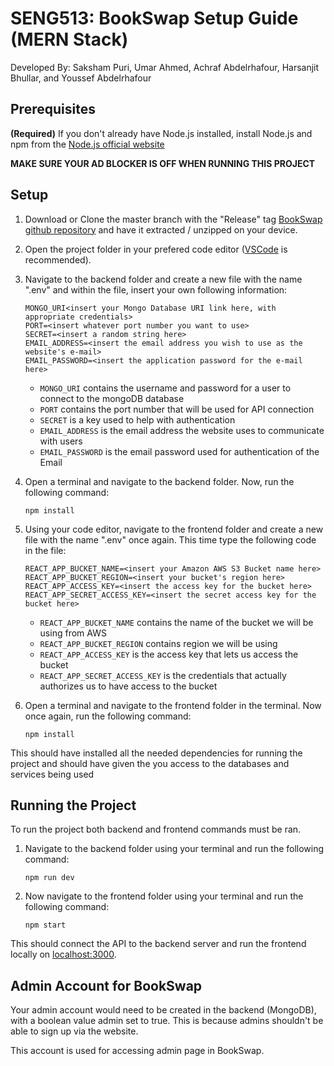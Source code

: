 # SENG513: BookSwap Setup Guide (MERN Stack)
Developed By: Saksham Puri, Umar Ahmed, Achraf Abdelrhafour, Harsanjit Bhullar, and Youssef Abdelrhafour
## Prerequisites
**(Required)** If you don't already have Node.js installed, install Node.js and npm from the [Node.js official website](https://nodejs.org/en)

**MAKE SURE YOUR AD BLOCKER IS OFF WHEN RUNNING THIS PROJECT**

## Setup
1. Download or Clone the master branch with the "Release" tag [BookSwap github repository](https://github.com/Saksham-P/SENG513-BookSwap) and have it extracted / unzipped on your device.
2. Open the project folder in your prefered code editor ([VSCode](https://code.visualstudio.com/) is recommended).
3. Navigate to the backend folder and create a new file with the name ".env" and within the file, insert your own following information:
    ```
    MONGO_URI<insert your Mongo Database URI link here, with appropriate credentials>
    PORT=<insert whatever port number you want to use>
    SECRET=<insert a random string here>
    EMAIL_ADDRESS=<insert the email address you wish to use as the website's e-mail>
    EMAIL_PASSWORD=<insert the application password for the e-mail here> 
    ```
    - `MONGO_URI` contains the username and password for a user to connect to the mongoDB database
    - `PORT` contains the port number that will be used for API connection
    - `SECRET` is a key used to help with authentication
    - `EMAIL_ADDRESS` is the email address the website uses to communicate with users
    - `EMAIL_PASSWORD` is the email password used for authentication of the Email

4. Open a terminal and navigate to the backend folder. Now, run the following command: 
    ```
    npm install
    ```
5. Using your code editor, navigate to the frontend folder and create a new file with the name ".env" once again. This time type the following code in the file:
    ```
    REACT_APP_BUCKET_NAME=<insert your Amazon AWS S3 Bucket name here>
    REACT_APP_BUCKET_REGION=<insert your bucket's region here>
    REACT_APP_ACCESS_KEY=<insert the access key for the bucket here>
    REACT_APP_SECRET_ACCESS_KEY=<insert the secret access key for the bucket here>
    ```
    - `REACT_APP_BUCKET_NAME` contains the name of the bucket we will be using from AWS
    - `REACT_APP_BUCKET_REGION` contains region we will be using
    - `REACT_APP_ACCESS_KEY` is the access key that lets us access the bucket
    - `REACT_APP_SECRET_ACCESS_KEY` is the credentials that actually authorizes us to have access to the bucket

6.  Open a terminal and navigate to the frontend folder in the terminal. Now once again, run the following command:
    ```
    npm install
    ```
This should have installed all the needed dependencies for running the project and should have given the you access to the databases and services being used

## Running the Project
To run the project both backend and frontend commands must be ran.
1. Navigate to the backend folder using your terminal and run the following command: 
    ```
    npm run dev
    ```
2. Now navigate to the frontend folder using your terminal and run the following command:
    ```
    npm start
    ```
This should connect the API to the backend server and run the frontend locally on [localhost:3000](http://localhost:3000/).

## Admin Account for BookSwap
Your admin account would need to be created in the backend (MongoDB), with a boolean value admin set to true.
This is because admins shouldn't be able to sign up via the website. 

This account is used for accessing admin page in BookSwap.
